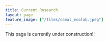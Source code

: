 ```yaml
---
title: Current Research
layout: page
feature_image: ["/files/comal_ecolab.jpeg"]
---
```


This page is currently under construction!!
